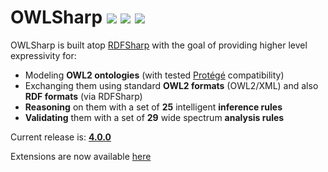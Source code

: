 # OWLSharp <a href="https://github.com/mdesalvo/OWLSharp/releases"><img src="https://img.shields.io/nuget/v/OWLSharp?style=flat-square&color=abcdef&logo=nuget&label=version"/></a> <a href="https://www.nuget.org/packages/OWLSharp"><img src="https://img.shields.io/nuget/dt/OWLSharp?style=flat-square&color=abcdef&logo=nuget&label=downloads"/></a> <a href="https://app.codecov.io/gh/mdesalvo/OWLSharp"><img src="https://img.shields.io/codecov/c/github/mdesalvo/OWLSharp?style=flat-square&color=04aa6d&logo=codecov&label=coverage"/></a>

OWLSharp is built atop <a href="https://github.com/mdesalvo/RDFSharp">RDFSharp</a> with the goal of providing higher level expressivity for:
<ul>
  <li>Modeling <b>OWL2 ontologies</b> (with tested <a href="https://protege.stanford.edu/">Protégé</a> compatibility)</li>
  <li>Exchanging them using standard <b>OWL2 formats</b> (OWL2/XML) and also <b>RDF formats</b> (via RDFSharp)
  <li><b>Reasoning</b> on them with a set of <b>25</b> intelligent <b>inference rules</b></li>
  <li><b>Validating</b> them with a set of <b>29</b> wide spectrum <b>analysis rules</b></li> 
</ul>


Current release is: <a href="https://github.com/mdesalvo/OWLSharp/releases/tag/v4.0.0"><b>4.0.0</b></a>

Extensions are now available <a href="https://github.com/mdesalvo/OWLSharp.Extensions">here</a>
